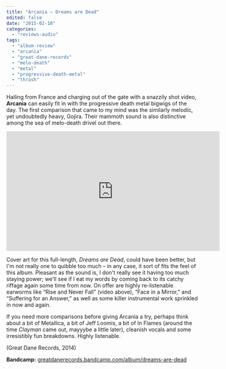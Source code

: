 ```yaml
---
title: "Arcania – Dreams are Dead"
edited: false
date: "2015-02-10"
categories:
  - "reviews-audio"
tags:
  - "album-review"
  - "arcania"
  - "great-dane-records"
  - "melo-death"
  - "metal"
  - "progressive-death-metal"
  - "thrash"
---
```


Hailing from France and charging out of the gate with a snazzily shot video, **Arcania** can easily fit in with the progressive death metal bigwigs of the day. The first comparison that came to my mind was the similarly melodic, yet undoubtedly heavy, Gojira. Their mammoth sound is also distinctive among the sea of melo-death drivel out there.

<iframe src="https://www.youtube.com/embed/gtCC-v91Yc0" width="560" height="315" frameborder="0" allowfullscreen="allowfullscreen"></iframe>

Cover art for this full-length, _Dreams are Dead_, could have been better, but I'm not really one to quibble too much – in any case, it sort of fits the feel of this album. Pleasant as the sound is, I don't really see it having too much staying power; we'll see if I eat my words by coming back to its catchy riffage again some time from now. On offer are highly re-listenable earworms like “Rise and Never Fall” (video above), “Face in a Mirror,” and “Suffering for an Answer,” as well as some killer instrumental work sprinkled in now and again.

If you need more comparisons before giving Arcania a try, perhaps think about a bit of Metallica, a bit of Jeff Loomis, a bit of In Flames (around the time _Clayman_ came out, mayyybe a little later), cleanish vocals and some irresistibly fun breakdowns. Highly listenable.

(Great Dane Records, 2014)

**Bandcamp:** [greatdanerecords.bandcamp.com/album/dreams-are-dead](http://greatdanerecords.bandcamp.com/album/dreams-are-dead)
